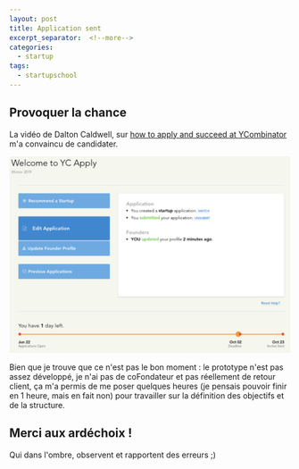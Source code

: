 ```yaml
---
layout: post
title: Application sent
excerpt_separator:  <!--more-->
categories:
  - startup
tags:
  - startupschool
---
```


## Provoquer la chance

La vidéo de Dalton Caldwell, sur [how to apply and succeed at YCombinator](https://www.startupschool.org/videos/45) m'a convaincu de candidater.

![Application YC Winter 2019](/images/application-sent.png)

Bien que je trouve que ce n'est pas le bon moment : le prototype n'est pas assez développé, je n'ai pas de coFondateur et pas réellement de retour client, ça m'a permis de me poser quelques heures (je pensais pouvoir finir en 1 heure, mais en fait non) pour travailler sur la définition des objectifs et de la structure.

## Merci aux ardéchoix !

Qui dans l'ombre, observent et rapportent des erreurs ;)
